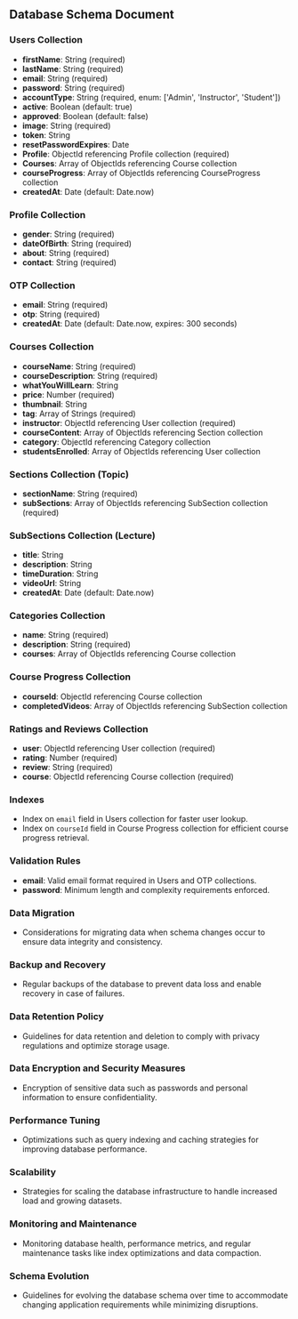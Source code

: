 ## Database Schema Document

### Users Collection

- **firstName**: String (required)
- **lastName**: String (required)
- **email**: String (required)
- **password**: String (required)
- **accountType**: String (required, enum: ['Admin', 'Instructor', 'Student'])
- **active**: Boolean (default: true)
- **approved**: Boolean (default: false)
- **image**: String (required)
- **token**: String
- **resetPasswordExpires**: Date
- **Profile**: ObjectId referencing Profile collection (required)
- **Courses**: Array of ObjectIds referencing Course collection
- **courseProgress**: Array of ObjectIds referencing CourseProgress collection
- **createdAt**: Date (default: Date.now)

### Profile Collection

- **gender**: String (required)
- **dateOfBirth**: String (required)
- **about**: String (required)
- **contact**: String (required)

### OTP Collection

- **email**: String (required)
- **otp**: String (required)
- **createdAt**: Date (default: Date.now, expires: 300 seconds)

### Courses Collection

- **courseName**: String (required)
- **courseDescription**: String (required)
- **whatYouWillLearn**: String
- **price**: Number (required)
- **thumbnail**: String
- **tag**: Array of Strings (required)
- **instructor**: ObjectId referencing User collection (required)
- **courseContent**: Array of ObjectIds referencing Section collection
- **category**: ObjectId referencing Category collection
- **studentsEnrolled**: Array of ObjectIds referencing User collection

### Sections Collection (Topic)

- **sectionName**: String (required)
- **subSections**: Array of ObjectIds referencing SubSection collection (required)

### SubSections Collection (Lecture)

- **title**: String
- **description**: String
- **timeDuration**: String
- **videoUrl**: String
- **createdAt**: Date (default: Date.now)

### Categories Collection

- **name**: String (required)
- **description**: String (required)
- **courses**: Array of ObjectIds referencing Course collection

### Course Progress Collection

- **courseId**: ObjectId referencing Course collection
- **completedVideos**: Array of ObjectIds referencing SubSection collection

### Ratings and Reviews Collection

- **user**: ObjectId referencing User collection (required)
- **rating**: Number (required)
- **review**: String (required)
- **course**: ObjectId referencing Course collection (required)

### Indexes

- Index on `email` field in Users collection for faster user lookup.
- Index on `courseId` field in Course Progress collection for efficient course progress retrieval.

### Validation Rules

- **email**: Valid email format required in Users and OTP collections.
- **password**: Minimum length and complexity requirements enforced.

### Data Migration

- Considerations for migrating data when schema changes occur to ensure data integrity and consistency.

### Backup and Recovery

- Regular backups of the database to prevent data loss and enable recovery in case of failures.

### Data Retention Policy

- Guidelines for data retention and deletion to comply with privacy regulations and optimize storage usage.

### Data Encryption and Security Measures

- Encryption of sensitive data such as passwords and personal information to ensure confidentiality.

### Performance Tuning

- Optimizations such as query indexing and caching strategies for improving database performance.

### Scalability

- Strategies for scaling the database infrastructure to handle increased load and growing datasets.

### Monitoring and Maintenance

- Monitoring database health, performance metrics, and regular maintenance tasks like index optimizations and data compaction.

### Schema Evolution

- Guidelines for evolving the database schema over time to accommodate changing application requirements while minimizing disruptions.

